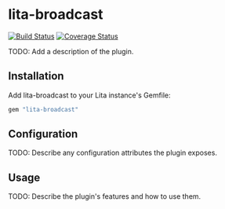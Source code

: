 # lita-broadcast

[![Build Status](https://travis-ci.org/tristaneuan/lita-broadcast.png?branch=master)](https://travis-ci.org/tristaneuan/lita-broadcast)
[![Coverage Status](https://coveralls.io/repos/tristaneuan/lita-broadcast/badge.png)](https://coveralls.io/r/tristaneuan/lita-broadcast)

TODO: Add a description of the plugin.

## Installation

Add lita-broadcast to your Lita instance's Gemfile:

``` ruby
gem "lita-broadcast"
```

## Configuration

TODO: Describe any configuration attributes the plugin exposes.

## Usage

TODO: Describe the plugin's features and how to use them.
